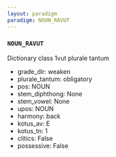 ```yaml
---
layout: paradigm
paradigm: NOUN_RAVUT
---
```

### ` NOUN_RAVUT `

Dictionary class 1vut plurale tantum
* grade_dir: weaken
* plurale_tantum: obligatory
* pos: NOUN
* stem_diphthong: None
* stem_vowel: None
* upos: NOUN
* harmony: back
* kotus_av: E
* kotus_tn: 1
* clitics: False
* possessive: False

